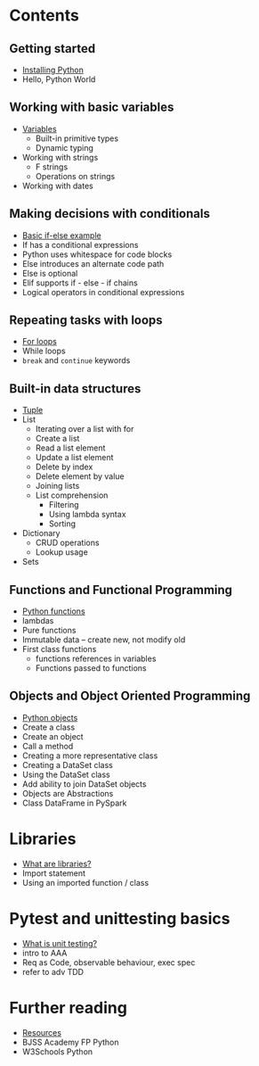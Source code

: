 # Contents

## Getting started

- [Installing Python](/getting-started.md)
- Hello, Python World

## Working with basic variables

- [Variables](/01-variables.md)
  - Built-in primitive types
  - Dynamic typing
- Working with strings
  - F strings
  - Operations on strings
- Working with dates

## Making decisions with conditionals

- [Basic if-else example](/02-conditionals.md)
- If has a conditional expressions
- Python uses whitespace for code blocks
- Else introduces an alternate code path
- Else is optional
- Elif supports if - else - if chains
- Logical operators in conditional expressions

## Repeating tasks with loops

- [For loops](/03-loops.md)
- While loops
- `break` and `continue` keywords

## Built-in data structures

- [Tuple](/04-data-structures.md)
- List
  - Iterating over a list with for
  - Create a list
  - Read a list element
  - Update a list element
  - Delete by index
  - Delete element by value
  - Joining lists
  - List comprehension
    - Filtering
    - Using lambda syntax
    - Sorting
- Dictionary
  - CRUD operations
  - Lookup usage
- Sets

## Functions and Functional Programming

- [Python functions](/05-functions.md)
- lambdas
- Pure functions
- Immutable data – create new, not modify old
- First class functions
  - functions references in variables
  - Functions passed to functions

## Objects and Object Oriented Programming

- [Python objects](/06-objects.md)
- Create a class
- Create an object
- Call a method
- Creating a more representative class
- Creating a DataSet class
- Using the DataSet class
- Add ability to join DataSet objects
- Objects are Abstractions
- Class DataFrame in PySpark

# Libraries

- [What are libraries?](/07-libraries.md)
- Import statement
- Using an imported function / class

# Pytest and unittesting basics

- [What is unit testing?](/08-unit-test.md)
- intro to AAA
- Req as Code, observable behaviour, exec spec
- refer to adv TDD

# Further reading

- [Resources](/further.md)
- BJSS Academy FP Python
- W3Schools Python
